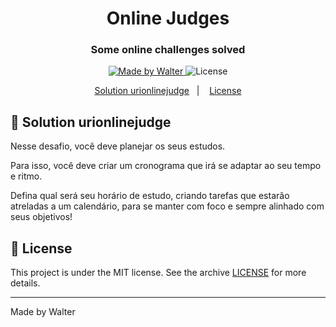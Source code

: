 <h1 align="center">Online Judges</h1>

<h3 align="center">
  Some online challenges solved
</h3>

<p align="center">
  <a href="walternascimentobarroso.github.io/">
    <img alt="Made by Walter" src="https://img.shields.io/badge/made%20by-Walter-%2304D361">
  </a>

  <img alt="License" src="https://img.shields.io/badge/license-MIT-%2304D361">
</p>

<p align="center">
  <a href="#card_index-solution-urionlinejudge">Solution urionlinejudge</a>&nbsp;&nbsp;&nbsp;|&nbsp;&nbsp;&nbsp;
  <a href="#memo-licença">License</a>
</p>

## :card_index: Solution urionlinejudge

Nesse desafio, você deve planejar os seus estudos.

Para isso, você deve criar um cronograma que irá se adaptar ao seu tempo e ritmo.

Defina qual será seu horário de estudo, criando tarefas que estarão atreladas a um calendário, para se manter com foco e sempre alinhado com seus objetivos!

## :memo: License

This project is under the MIT license. See the archive [LICENSE](LICENSE) for more details.

---

Made by Walter